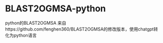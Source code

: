 # BLAST2OGMSA-python
python的BLAST2OGMSA
来自https://github.com/fenghen360/BLAST2OGMSA的修改版本，使用chatgpt转化为python语言
